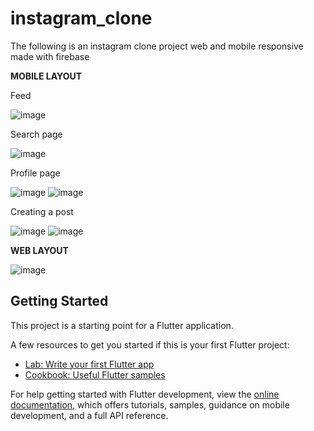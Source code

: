 # instagram_clone

The following is an instagram clone project web and mobile responsive made with firebase

**MOBILE LAYOUT**

Feed

![image](https://user-images.githubusercontent.com/64337381/236826124-acfa0391-247a-475c-be78-e7fd6b27683b.png)

Search page

![image](https://user-images.githubusercontent.com/64337381/236826429-fae11aae-c02a-4720-a63c-c58dc477e5fd.png)

Profile page

![image](https://user-images.githubusercontent.com/64337381/236826767-8082bacc-caa6-4810-8e70-e49e116116c0.png)
![image](https://user-images.githubusercontent.com/64337381/236827148-702ab491-12bb-45c1-ad64-c37cc2fd60a2.png)


Creating a post

![image](https://user-images.githubusercontent.com/64337381/236826974-5e80ca12-6b2a-4125-af0e-f07a255a51ec.png)
![image](https://user-images.githubusercontent.com/64337381/236827058-1d978787-6d62-4901-a38b-001d46ecb3a1.png)


**WEB LAYOUT**

![image](https://user-images.githubusercontent.com/64337381/236826234-4bc1d3c7-0c4f-4432-9a57-e1acf887aadb.png)




## Getting Started

This project is a starting point for a Flutter application.

A few resources to get you started if this is your first Flutter project:

- [Lab: Write your first Flutter app](https://docs.flutter.dev/get-started/codelab)
- [Cookbook: Useful Flutter samples](https://docs.flutter.dev/cookbook)

For help getting started with Flutter development, view the
[online documentation](https://docs.flutter.dev/), which offers tutorials,
samples, guidance on mobile development, and a full API reference.
